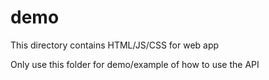 # demo
This directory contains HTML/JS/CSS for web app

Only use this folder for demo/example of how to use the API 